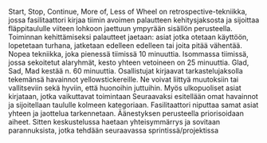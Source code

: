 Start, Stop, Continue, More of, Less of Wheel on retrospective-tekniikka, jossa fasilitaattori kirjaa tiimin avoimen palautteen kehitysjaksosta ja sijoittaa fläppitaululle viiteen lohkoon jaettuun ympyrään sisällön perusteella. Toiminnan kehittämiseksi palautteet jaetaan: asiat jotka otetaan käyttöön, lopetetaan turhana, jatketaan edelleen edelleen  tai joita pitää vähentää. Nopea tekniikka, joka pienessä tiimissä 10 minuuttia. Isommassa tiimissä, jossa sekoitetut alaryhmät, kesto yhteen vetoineen on 25 minuuttia.
Glad, Sad, Mad kestää n. 60 minuuttia. Osallistujat kirjaavat tarkastelujaksolla tekemänsä havainnot yellowstickereille. Ne voivat liittyä muutoksiin tai vallitseviin sekä hyviin, että huonoihin juttuihin. Myös ulkopuoliset asiat kirjataan, jotka vaikuttavat toimintaan Seuraavaksi esitellään omat havainnot ja sijoitellaan taululle kolmeen kategoriaan. Fasilitaattori niputtaa samat asiat yhteen ja jaottelua tarkennetaan. Äänestyksen perusteella priorisoidaan aiheet. Sitten keskustelussa haetaan yhteisymmärrys ja sovitaan parannuksista, jotka tehdään seuraavassa sprintissä/projektissa 
